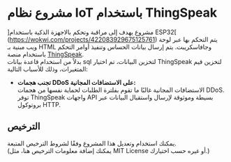 # مشروع نظام IoT باستخدام ThingSpeak

]مشروع يهدف إلى مراقبة وتحكم بالاجهزة الذكية باستخدام ESP32[ (https://wokwi.com/projects/422083929675125761)
 يتم التحكم بها عبر لوحة ويب مبنية بـ HTML وجافاسكريبت. يتم إرسال بيانات الحساس وتنفيذ أوامر التحكم باستخدام منصة [ThingSpeak](https://thingspeak.mathworks.com/).  
بدلاً من استخدام قاعدة بيانات sql لتخزين البيانات، تم اختيار ThingSpeak لتخزين قيم المتغيرات، وذلك للأسباب التالية:
- **تجنب هجمات DDoS على الاستضافات المجانية:**  
  الاستضافات المجانية غالبًا ما تقوم بفلترة الطلبات لحماية نفسها من هجمات DDoS.
  توفر ThingSpeak واجهات API بسيطة وموثوقة لإرسال واستقبال البيانات عبر بروتوكول HTTP.

  
## الترخيص

يمكنك استخدام وتعديل هذا المشروع وفقًا لشروط الترخيص المتبعة.  
(يمكنك إضافة معلومات الترخيص هنا، مثل MIT License أو غيره حسب اختيارك.)

